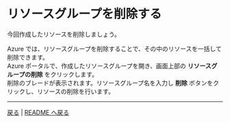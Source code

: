 # リソースグループを削除する

今回作成したリソースを削除しましょう。

Azure では、リソースグループを削除することで、その中のリソースを一括して削除できます。  
Azure ポータルで、作成したリソースグループを開き、画面上部の **リソースグループの削除** をクリックします。  
削除のブレードが表示されます。リソースグループ名を入力し **削除** ボタンをクリックし、リソースの削除を行います。

---

[戻る](./02_create-logic-apps.md) | [README へ戻る](../README.md) 